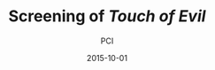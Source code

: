 ---
layout: post
title: "Screening of <i>Touch of Evil</i>"
cleantitle: "Screening of Touch of Evil"
film: "Touch of Evil"
author: PCI
date: 2015-10-01
day: "Thursday"
dd: "01"
mm: "October"
excerpt: ""
image: "/images/events/20151001.jpg"
location: "Harrison M20"
time: 9:00 PM
tags: 
- event
- upcomingevent
---
